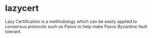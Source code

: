 # lazycert
Lazy Certification is a methodology which can be easily applied to consensus protocols such as Paxos to help make Paxos Byzantine fault tolerant.
